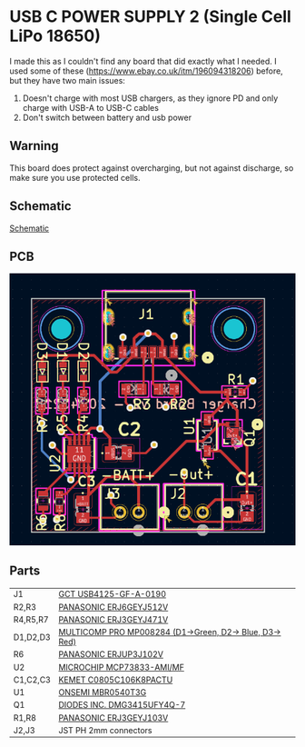 # USB C POWER SUPPLY 2 (Single Cell LiPo 18650)

I made this as I couldn't find any board that did exactly what I needed. I used some of these (https://www.ebay.co.uk/itm/196094318206) before, but they have two main issues:

1) Doesn't charge with most USB chargers, as they ignore PD and only charge with USB-A to USB-C cables
2) Don't switch between battery and usb power

## Warning

This board does protect against overcharging, but not against discharge, so make sure you use protected cells.

## Schematic

[Schematic](img/schematic.png)

## PCB

![PCB](img/pcb.png)

## Parts

<table>
    <tr><td>J1</td><td><a href="https://uk.farnell.com/global-connector-technology/usb4125-gf-a-0190/usb-conn-type-c-r-a-rcpt-6pos/dp/3777661">GCT USB4125-GF-A-0190</a></td></tr>
    <tr><td>R2,R3</td><td><a href="https://uk.farnell.com/panasonic/erj6geyj512v/res-5k1-5-0-125w-0805-thick-film/dp/2057715">PANASONIC ERJ6GEYJ512V</a></td></tr>
    <tr><td>R4,R5,R7</td><td><a href="https://uk.farnell.com/panasonic/erj3geyj471v/res-470r-5-0-1w-0603-thick-film/dp/2059592">PANASONIC ERJ3GEYJ471V</a></td></tr>
    <tr><td>D1,D2,D3</td><td><a href="https://uk.farnell.com/multicomp-pro/mp008284/led-blue-200mcd-475nm-0603/dp/3796315">MULTICOMP PRO MP008284 (D1->Green, D2-> Blue, D3-> Red)</a></td></tr>
    <tr><td>R6</td><td><a href="https://uk.farnell.com/panasonic/erjup3j102v/res-1k-5-0-25w-0603/dp/3579508">PANASONIC ERJUP3J102V</a></td></tr>
    <tr><td>U2</td><td><a href="https://uk.farnell.com/microchip/mcp73833-ami-mf/batt-charger-li-ion-pol-1a-dfn/dp/2709765">MICROCHIP MCP73833-AMI/MF</a></td></tr>
    <tr><td>C1,C2,C3</td><td><a href="https://uk.farnell.com/kemet/c0805c106k8pactu/cap-10-f-10v-10-x5r-0805/dp/1463362">KEMET C0805C106K8PACTU</a></td></tr>
    <tr><td>U1</td><td><a href="https://uk.farnell.com/on-semiconductor/mbr0540t3g/diode-schottky-0-5a-40v-sod-123/dp/2101839">ONSEMI MBR0540T3G</a></td></tr>
    <tr><td>Q1</td><td><a href="https://uk.farnell.com/diodes-inc/dmg3415ufy4q-7/mosfet-p-ch-16v-2-5a-x2-dfn2015/dp/3943489">DIODES INC. DMG3415UFY4Q-7</a></td></tr>
    <tr><td>R1,R8</td><td><a href="https://uk.farnell.com/panasonic/erj3geyj103v/res-10k-5-0-1w-0603-thick-film/dp/2059627">PANASONIC ERJ3GEYJ103V</a></td></tr>
    <tr><td>J2,J3</td><td>JST PH 2mm connectors</td></tr>
    

</table>



